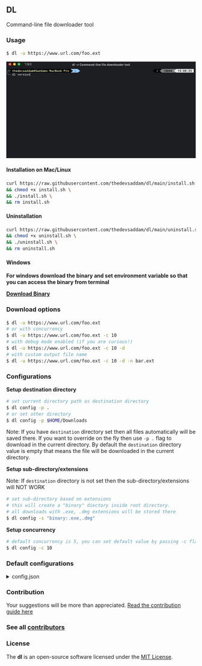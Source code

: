 DL
---
Command-line file downloader tool

### Usage

```sh
$ dl -u https://www.url.com/foo.ext
```

![Example screenshots](example.gif)


#### Installation on Mac/Linux
```bash
curl https://raw.githubusercontent.com/thedevsaddam/dl/main/install.sh -o install.sh \
&& chmod +x install.sh \
&& ./install.sh \
&& rm install.sh
```

#### Uninstallation
```bash
curl https://raw.githubusercontent.com/thedevsaddam/dl/main/uninstall.sh -o uninstall.sh \
&& chmod +x uninstall.sh \
&& ./uninstall.sh \
&& rm uninstall.sh
```

#### Windows
**For windows download the binary and set environment variable so that you can access the binary from terminal**

**[Download Binary](https://github.com/thedevsaddam/dl/releases)**

### Download options

```sh
$ dl -u https://www.url.com/foo.ext
# or with concurrency
$ dl -u https://www.url.com/foo.ext -c 10
# with debug mode enabled (if you are curious!)
$ dl -u https://www.url.com/foo.ext -c 10 -d
# with custom output file name
$ dl -u https://www.url.com/foo.ext -c 10 -d -n bar.ext
```
### Configurations

**Setup destination directory**

```sh
# set current directory path as destination directory
$ dl config -p .
# or set other directory
$ dl config -p $HOME/Downloads
```
Note: If you have `destination` directory set then all files automatically will be saved there. If you want to override on the fly then use `-p .` flag to download in the current directory.
By default the `destination` directory value is empty that means the file will be downloaded in the current directory.

**Setup sub-directory/extensions**

Note: If `destination` directory is not set then the sub-directory/extensions will NOT WORK

```sh
# set sub-directory based on extensions
# this will create a "binary" diectory inside root directory. 
# all downloads with .exe, .dmg extensions will be stored there
$ dl config -s "binary:.exe,.dmg"
```

**Setup concurrency**

```sh
# default concurrency is 5, you can set default value by passing -c flag in config
$ dl config -c 10
```

### Default configurations

<details><summary>config.json</summary>
<pre>
{
	"auto_update":true,
	"directory":"",
	"concurrency":5,
	"sub_dir_map":{
		"audio":[
			".aif",
			".cda",
			".mid",
			".midi",
			".mp3",
			".mpa",
			".ogg",
			".wav",
			".wma",
			".wpl"
		],
		"document":[
			".xls",
			".xlsm",
			".xlsx",
			".ods",
			".doc",
			".odt",
			".pdf",
			".rtf",
			".tex",
			".txt",
			".wpd",
			".md"
		],
		"image":[
			".ai",
			".bmp",
			".ico",
			".jpeg",
			".jpg",
			".png",
			".ps",
			".psd",
			".svg",
			".tif",
			".tiff"
		],
		"video":[
			".3g2",
			".3gp",
			".avi",
			".flv",
			".h264",
			".m4v",
			".mkv",
			".mov",
			".mp4",
			".mpg",
			".mpeg",
			".rm",
			".swf",
			".vob",
			".wmv"
		]
	}
}
</pre>
</details>


### Contribution
Your suggestions will be more than appreciated.
[Read the contribution guide here](CONTRIBUTING.md)

### See all [contributors](https://github.com/thedevsaddam/dl/graphs/contributors)

### **License**
The **dl** is an open-source software licensed under the [MIT License](LICENSE.md).
